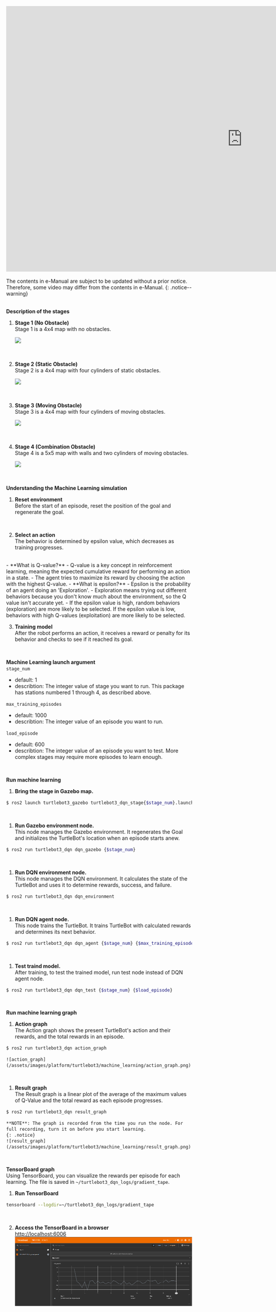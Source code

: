 
<iframe width="1280" height="720" src="https://www.youtube.com/embed/5uIZU8PCHT8" frameborder="0" allow="autoplay; encrypted-media" allowfullscreen></iframe>

The contents in e-Manual are subject to be updated without a prior notice. Therefore, some video may differ from the contents in e-Manual.
{: .notice--warning}  
<br>

**Description of the stages**
1. **Stage 1 (No Obstacle)**  
Stage 1 is a 4x4 map with no obstacles.

    ![](/assets/images/platform/turtlebot3/machine_learning/stage_1.jpg)  
<br>

2. **Stage 2 (Static Obstacle)**  
Stage 2 is a 4x4 map with four cylinders of static obstacles.

    ![](/assets/images/platform/turtlebot3/machine_learning/stage_2.jpg)  
<br>

3. **Stage 3 (Moving Obstacle)**  
Stage 3 is a 4x4 map with four cylinders of moving obstacles.

    ![](/assets/images/platform/turtlebot3/machine_learning/stage_3.jpg)  
<br>

4. **Stage 4 (Combination Obstacle)**  
Stage 4 is a 5x5 map with walls and two cylinders of moving obstacles.

    ![](/assets/images/platform/turtlebot3/machine_learning/stage_4.jpg)  
<br>

**Understanding the Machine Learning simulation**
1. **Reset environment**  
Before the start of an episode, reset the position of the goal and regenerate the goal.  
<br>

2. **Select an action**  
The behavior is determined by epsilon value, which decreases as training progresses.  
<br>
    - **What is Q-value?**
        - Q-value is a key concept in reinforcement learning, meaning the expected cumulative reward for performing an action in a state.
        - The agent tries to maximize its reward by choosing the action with the highest Q-value.
    - **What is epsilon?**
        - Epsilon is the probability of an agent doing an 'Exploration'.
        - Exploration means trying out different behaviors because you don't know much about the environment, so the Q value isn't accurate yet.
        - If the epsilon value is high, random behaviors (exploration) are more likely to be selected. If the epsilon value is low, behaviors with high Q-values (exploitation) are more likely to be selected.  
<br>

3. **Training model**  
After the robot performs an action, it receives a reward or penalty for its behavior and checks to see if it reached its goal.  
<br>

**Machine Learning launch argument**  
`stage_num`
- default: 1
- describtion: The integer value of stage you want to run. This package has stations numbered 1 through 4, as described above.  

`max_training_episodes`
- default: 1000
- describtion: The integer value of an episode you want to run.  

`load_episode`
- default: 600
- describtion: The integer value of an episode you want to test. More complex stages may require more episodes to learn enough.  
<br>

**Run machine learning**  
1. **Bring the stage in Gazebo map.**
``` bash
$ ros2 launch turtlebot3_gazebo turtlebot3_dqn_stage{$stage_num}.launch.py
```  
<br>

1. **Run Gazebo environment node.**  
This node manages the Gazebo environment. It regenerates the Goal and initializes the TurtleBot's location when an episode starts anew.
```bash
$ ros2 run turtlebot3_dqn dqn_gazebo {$stage_num}
```  
<br>

1. **Run DQN environment node.**  
This node manages the DQN environment. It calculates the state of the TurtleBot and uses it to determine rewards, success, and failure.
```bash
$ ros2 run turtlebot3_dqn dqn_environment
```  
<br>

1. **Run DQN agent node.**  
This node trains the TurtleBot. It trains TurtleBot with calculated rewards and determines its next behavior.
```bash
$ ros2 run turtlebot3_dqn dqn_agent {$stage_num} {$max_training_episodes}
```  
<br>

1. **Test traind model.**  
After training, to test the trained model, run test node instead of DQN agent node.
``` bash
$ ros2 run turtlebot3_dqn dqn_test {$stage_num} {$load_episode}
```  
<br>

**Run machine learning graph**
1. **Action graph**  
The Action graph shows the present TurtleBot's action and their rewards, and the total rewards in an episode.
```bash
$ ros2 run turtlebot3_dqn action_graph
```  
    ![action_graph](/assets/images/platform/turtlebot3/machine_learning/action_graph.png)  
<br>

1. **Result graph**  
The Result graph is a linear plot of the average of the maximum values of Q-Value and the total reward as each episode progresses.
```bash
$ ros2 run turtlebot3_dqn result_graph
```  
    **NOTE**: The graph is recorded from the time you run the node. For full recording, turn it on before you start learning.
    {: .notice}
    ![result_graph](/assets/images/platform/turtlebot3/machine_learning/result_graph.png)  
<br>

**TensorBoard graph**  
Using TensorBoard, you can visualize the rewards per episode for each learning. The file is saved in `~/turtlebot3_dqn_logs/gradient_tape`.
1. **Run TensorBoard**  
```bash
tensorboard --logdir=~/turtlebot3_dqn_logs/gradient_tape
```  
<br>

2. **Access the TensorBoard in a browser**  
[http://localhost:6006](http://localhost:6006)  
    ![](/assets/images/platform/turtlebot3/machine_learning/tensorboard.png)
